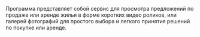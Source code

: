 Программа представляет собой сервис для просмотра предложений по продаже или аренде жилья в форме коротких видео роликов, или галерей фотографий для простого выбора и легкого принятия решений по покупке или аренде. 

